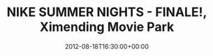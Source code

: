 ---
templateKey: event
guid: 089782d2-6eab-11ea-99c5-002590d1d1b0
date: 2012-08-18T16:30:00+00:00
eventTime: '4:30pm'
title: NIKE SUMMER NIGHTS - FINALE!, Ximending Movie Park
artist: NIKE SUMMER NIGHTS - FINALE!
city: Taipei
venue: Ximending Movie Park
group: LEO37
---